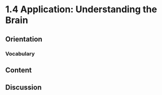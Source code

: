 # 1.4 Application: Understanding the Brain

## Orientation

### Vocabulary

## Content

## Discussion

# 



